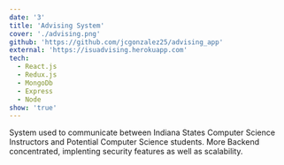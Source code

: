 ```yaml
---
date: '3'
title: 'Advising System'
cover: './advising.png'
github: 'https://github.com/jcgonzalez25/advising_app'
external: 'https://isuadvising.herokuapp.com'
tech:
  - React.js
  - Redux.js
  - MongoDb
  - Express
  - Node
show: 'true'
---
```


System used to communicate between Indiana States Computer Science Instructors and Potential Computer Science students. More Backend concentrated, implenting security features as well as scalability.
